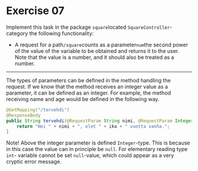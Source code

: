 # Exercise 07

Implement this task in the package `square`located `SquareController`-category the following functionality:

* A request for a path`/square`counts as a parameter`num`the
  second power of the value of the variable to be obtained and returns it
  to the user.  Note that the value is a number, and it should also be
  treated as a number.

---



The types of parameters can be defined in the method
handling the request.  If we know that the method receives an integer
value as a parameter, it can be defined as an integer.  For example, the
method receiving name and age would be defined in the following way.

```java
@GetMapping("/tervehdi")
@ResponseBody
public String tervehdi(@RequestParam String nimi, @RequestParam Integer ika) {
    return "Hei " + nimi + ", olet " + ika + " vuotta vanha.";
}
```

Note!  Above the integer parameter is defined `Integer`-type.  This is because in this case the value can in principle be `null`.  For elementary reading type `int`- variable cannot be set `null`-value, which could appear as a very cryptic error message.
